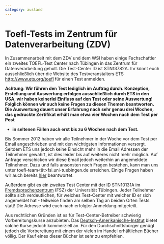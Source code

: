 ```yaml
---
category: ausland
---
```


# Toefl-Tests im Zentrum für Datenverarbeitung (ZDV)

In Zusammenarbeit mit dem ZDV und dem WSI haben einige Fachschaftler ein
zweites TOEFL-Test Center nach Tübingen in das Zentrum für
Datenverarbeitung geholt. Die Test-Center ID ist STN13782A. Ihr könnt
euch ausschließlich über die Website des Testveranstalters ETS
<http://www.ets.org/toefl> für einen Test anmelden.

**Achtung: Wir führen den Test lediglich im Auftrag durch. Konzeption,
Erstellung und Auswertung erfolgen ausschließlich durch ETS in den USA,
wir haben keinerlei Einfluss auf den Test oder seine Auswertung\!
Folglich können wir auch keine Fragen zu diesen Themen beantworten. Die
Auswertung dauert unser Erfahrung nach sehr genau drei Wochen, das
gedruckte Zertifikat erhält man etwa vier Wochen nach dem Test per Post**
- **in seltenen Fällen auch erst bis zu 6 Wochen nach dem Test.**

Bis Sommer 2012 haben wir alle Teilnehmer in der Woche vor dem Test per
Email angeschrieben und mit den wichtigsten Informationen versorgt.
Seitdem ETS uns jedoch keine Einsicht mehr in die Email Adressen der
Teilnehmer gewährt, ist dies leider bis auf weiteres nicht mehr möglich.
Auf Anfrage verschicken wir diese Email jedoch weiterhin an angemeldete
Teilnehmer. Dazu und falls ansonsten noch Fragen bestehen, kann man uns
unter toefl-team\<ät\>fsi.uni-tuebingen.de erreichen. Einige Fragen
haben wir auch bereits [hier](/infos/toefel-faq) beantwortet.

Außerdem gibt es ein zweites Test Center mit der ID STN10131A im
[Fremdsprachenzentrum](https://uni-tuebingen.de/fsz) (FSZ) der
Universität Tübingen. Jeder Teilnehmer sollte sich verdeutlichen, für
welches Test-Center mit welcher ID er sich angemeldet hat - teilweise
finden am selben Tag an beiden Orten Tests statt\! Die Adresse wird euch
nach erfolgter Anmeldung mitgeteilt.

Aus rechtlichen Gründen ist es für Test-Center-Betreiber schwierig
Vorbereitungskurse anzubieten. Das
[Deutsch-Amerikanische-Institut](http://www.dai-tuebingen.de/) bietet
solche Kurse jedoch kommerziell an. Für den Durchschnittsbürger genügt
jedoch die Vorbereitung mit einem der vielen im Handel erhältlichen
Bücher völlig. Der Kauf eines dieser Bücher ist sehr zu empfehlen.
